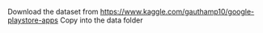 Download the dataset from https://www.kaggle.com/gauthamp10/google-playstore-apps
Copy into the data folder
